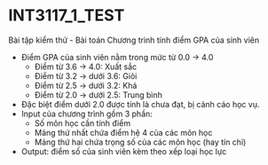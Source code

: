 # INT3117_1_TEST
Bài tập kiểm thử - Bài toán
Chương trình tính điểm GPA của sinh viên
-	Điểm GPA của sinh viên nằm trong mức từ 0.0 → 4.0
	+ Điểm từ 3.6  → 4.0: Xuất sắc
	+ Điểm từ 3.2 → dưới 3.6: Giỏi
	+ Điểm từ 2.5 → dưới 3.2: Khá
	+ Điểm từ 2.0 → dưới 2.5: Trung bình
-	Đặc biệt điểm dưới 2.0 được tính là chưa đạt, bị cảnh cáo học vụ.
-	Input của chương trình gồm 3 phần:
	+ Số môn học cần tính điểm
	+ Mảng thứ nhất chứa điểm hệ 4 của các môn học
	+ Mảng thứ hai chứa trọng số của các môn học (hay tín chỉ)
-	Output: điểm số của sinh viên kèm theo xếp loại học lực
